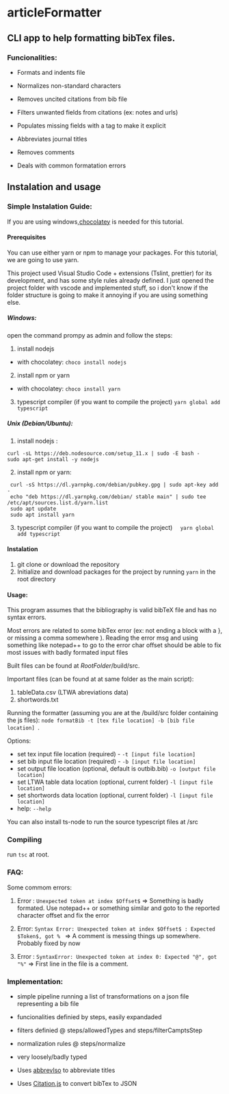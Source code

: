 # articleFormatter

## CLI app to help formatting bibTex files. 

### Funcionalities:

* Formats and indents file

* Normalizes non-standard characters

* Removes uncited citations from bib file

* Filters unwanted fields from citations (ex: notes and urls)

* Populates missing fields with a tag to make it explicit

* Abbreviates journal titles

* Removes comments

* Deals with common formatation errors


## Instalation and usage
 
### Simple Instalation Guide:
  
  If you are using windows,[chocolatey](https://chocolatey.org/install) is needed for this tutorial.
  
  #### Prerequisites
  
  You can use either yarn or npm to manage your packages. For this tutorial, we are going to use yarn.
  
  This project used Visual Studio Code + extensions (Tslint, prettier) for its development, and has some style rules already    defined. I just opened the project folder with vscode and implemented stuff, so i don't know if the folder structure is going to make it annoying if you are using something else.
  
  ##### Windows:
  
   open the command prompy as admin and follow the steps:
 
  1. install nodejs
  * with chocolatey: `choco install nodejs`
  
  2. install npm or yarn
  * with chocolatey: `choco install yarn`
  
  3. typescript compiler (if you want to compile the project)
   `yarn global add typescript`
  
  
  ##### Unix (Debian/Ubuntu):
  
   1. install nodejs :
   
    curl -sL https://deb.nodesource.com/setup_11.x | sudo -E bash -
    sudo apt-get install -y nodejs
    
   2.  install npm or yarn:
   
     curl -sS https://dl.yarnpkg.com/debian/pubkey.gpg | sudo apt-key add -
     echo "deb https://dl.yarnpkg.com/debian/ stable main" | sudo tee /etc/apt/sources.list.d/yarn.list
     sudo apt update
     sudo apt install yarn
     
   3. typescript compiler (if you want to compile the project)
   `  yarn global add typescript`

#### Instalation
  
  
  1. git clone or download the repository
  2. Initialize and download packages for the project by running `yarn` in the root directory
  
#### Usage:
  
This program assumes that the bibliography is valid bibTeX file and has no syntax errors. 

Most errors are related to some bibTex error (ex: not ending a block with a }, or missing a comma somewhere ). Reading the error msg and using something like notepad++ to go to the error char offset should be able to fix most issues with badly formated input files

  Built files can be found at $RootFolder$/build/src. 
  
  Important files (can be found at at same folder as the main script):
  1.  tableData.csv (LTWA abreviations data)
  2.  shortwords.txt 
  
  
  Running the formatter (assuming you are at the /build/src folder containing the js files): `node formatBib -t [tex file location] -b [bib file location] `. 
  
   Options:
   *   set tex input file location (required) - `-t [input file location]` 
   *  set bib input file location (required) - `-b [input file location]` 
   *   set output file location (optional, default is outbib.bib) `-o [output file location]`
   *   set LTWA table data location (optional, current folder) `-l [input file location]`
   *   set shortwords data location (optional, current folder) `-l [input file location]`
   *   help: `--help`
    
 You can also install ts-node to run the source typescript files at /src

### Compiling
  run `tsc` at root. 
 
### FAQ:

Some commom errors:

1. Error : `Unexpected token at index $Offset$` => Something is badly formated. Use notepad++ or something similar and goto to the reported character offset and fix the error

2. Error: `Syntax Error: Unexpected token at index $Offset$ : Expected $Token$, got % ` => A comment is messing things up somewhere. Probably fixed by now

3. Error : `SyntaxError: Unexpected token at index 0: Expected "@", got "%"` => First line in the file is a comment.

### Implementation:

  * simple pipeline running a list of transformations on a json file representing a bib file
  
  * funcionalities definied by steps, easily expandaded
  
  * filters definied @ steps/allowedTypes and steps/filterCamptsStep
  
  * normalization rules @ steps/normalize
  
  * very loosely/badly typed
  
  * Uses [abbrevIso](https://github.com/marcinwrochna/abbrevIso) to abbreviate titles
  
  * Uses [Citation.js](https://citation.js.org/) to convert bibTex to JSON


  
  
  
